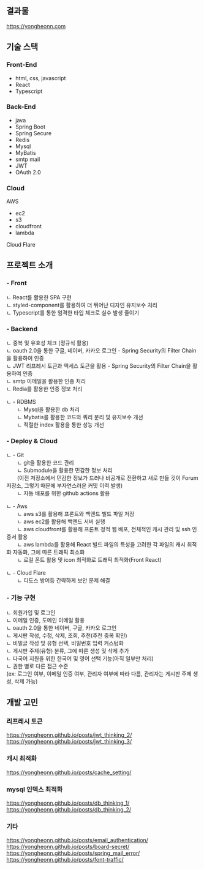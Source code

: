 ## 결과물  

https://yongheonn.com  

## 기술 스택

### Front-End

- html, css, javascript
- React
- Typescript


### Back-End

- java
- Spring Boot
- Spring Secure
- Redis
- Mysql
- MyBatis
- smtp mail
- JWT
- OAuth 2.0


### Cloud

AWS
- ec2
- s3
- cloudfront
- lambda

Cloud Flare

## 프로젝트 소개

### - Front
ㄴ React를 활용한 SPA 구현  
ㄴ styled-component를 활용하여 더 뛰어난 디자인 유지보수 처리  
ㄴ Typescript를 통한 엄격한 타입 체크로 실수 발생 줄이기  

### - Backend  
ㄴ 중복 및 유효성 체크 (정규식 활용)  
ㄴ oauth 2.0을 통한 구글, 네이버, 카카오 로그인 - Spring Security의 Filter Chain을 활용하여 인증  
ㄴ JWT 리프레시 토큰과 액세스 토큰을 활용 - Spring Security의 Filter Chain을 활용하여 인증  
ㄴ smtp 이메일을 활용한 인증 처리  
ㄴ Redia를 활용한 인증 정보 처리  
  
ㄴ - RDBMS  
  ㄴ Mysql을 활용한 db 처리  
  ㄴ Mybatis를 활용한 코드와 쿼리 분리 및 유지보수 개선    
  ㄴ 적절한 index 활용을 통한 성능 개선  
    
### - Deploy & Cloud  
ㄴ - Git  
  ㄴ git을 활용한 코드 관리  
  ㄴ Submodule을 활용한 민감한 정보 처리  
  (이전 저장소에서 민감한 정보가 드러나 비공개로 전환하고 새로 만들 것이 Forum 저장소, 그렇기 때문에 부자연스러운 커밋 이력 발생)  
  ㄴ 자동 배포를 위한 github actions 활용  
  
ㄴ - Aws  
  ㄴ aws s3를 활용해 프론트와 백엔드 빌드 파일 저장  
  ㄴ aws ec2를 활용해 백엔드 서버 실행  
  ㄴ aws cloudfront를 활용해 프론트 정적 웹 배포, 전체적인 캐시 관리 및 ssh 인증서 활용  
  ㄴ aws lambda를 활용해 React 빌드 파일의 특성을 고려한 각 파일의 캐시 최적화 자동화, 그에 따른 트래픽 최소화  
  ㄴ 로컬 폰트 활용 및 icon 최적화로 트래픽 최적화(Front React)  
    
ㄴ - Cloud Flare  
  ㄴ 디도스 방어등 간략하게 보안 문제 해결  
    
### - 기능 구현  
ㄴ 회원가입 및 로그인  
ㄴ 이메일 인증, 도메인 이메일 활용  
ㄴ oauth 2.0을 통한 네이버, 구글, 카카오 로그인  
ㄴ 게시판 작성, 수정, 삭제, 조회, 추천(추천 중복 확인)  
ㄴ 비밀글 작성 및 유형 선택, 비밀번호 입력 커스텀화  
ㄴ 게시판 주제(유형) 분류, 그에 따른 생성 및 삭제 추가  
ㄴ 다국어 지원을 위한 한국어 및 영어 선택 기능(아직 일부만 처리)  
ㄴ 권한 별로 다른 접근 수준  
(ex: 로그인 여부, 이메일 인증 여부, 관리자 여부에 따라 다름, 관리자는 게시판 주제 생성, 삭제 가능)  
  

## 개발 고민

### 리프레시 토큰

https://yongheonn.github.io/posts/jwt_thinking_2/  
https://yongheonn.github.io/posts/jwt_thinking_3/  

### 캐시 최적화

https://yongheonn.github.io/posts/cache_setting/  

### mysql 인덱스 최적화

https://yongheonn.github.io/posts/db_thinking_1/  
https://yongheonn.github.io/posts/db_thinking_2/  

### 기타

https://yongheonn.github.io/posts/email_authentication/  
https://yongheonn.github.io/posts/board-secret/  
https://yongheonn.github.io/posts/spring_mail_error/  
https://yongheonn.github.io/posts/font-traffic/  
 

